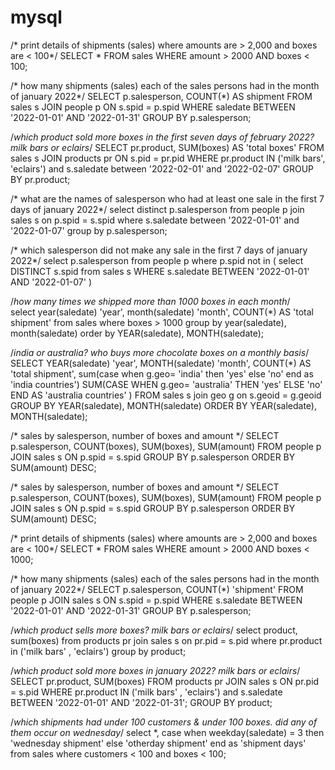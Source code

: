 # mysql
/* print details of shipments (sales) where amounts are > 2,000 and boxes are < 100*/
 SELECT *
FROM sales
WHERE amount > 2000 AND boxes < 100;

/* how many shipments (sales) each of the sales persons had in the month of january 2022*/
SELECT p.salesperson, COUNT(*) AS shipment
FROM sales s
JOIN people p
ON s.spid = p.spid
WHERE saledate BETWEEN '2022-01-01' AND '2022-01-31'
GROUP BY p.salesperson;


/*which product sold more boxes in the first seven days of february 2022? milk bars or eclairs*/
SELECT pr.product, SUM(boxes) AS 'total boxes'
FROM sales s
JOIN products pr
ON s.pid = pr.pid
WHERE pr.product IN ('milk bars', 'eclairs')
and s.saledate between '2022-02-01' and '2022-02-07'
GROUP BY pr.product;

/* what are the names of salesperson who had at least one sale in the first 7 days of january 2022*/
select distinct p.salesperson
from people p
join sales s
on p.spid = s.spid
where s.saledate between '2022-01-01' and '2022-01-07'
group by p.salesperson;


/* which salesperson did not make any sale in the first 7 days of january 2022*/
select p.salesperson
from people p
where p.spid not in
	( select DISTINCT s.spid
	   from sales s
	    WHERE s.saledate BETWEEN '2022-01-01' AND '2022-01-07'
	)
	

/*how many times we shipped more than 1000 boxes in each month*/	
select year(saledate) 'year', month(saledate) 'month', COUNT(*) AS 'total shipment'
from sales
where boxes > 1000
group by year(saledate), month(saledate)
order by YEAR(saledate), MONTH(saledate);


/*india or australia? who buys more chocolate boxes on a monthly basis*/
SELECT YEAR(saledate) 'year', MONTH(saledate) 'month', COUNT(*) AS 'total shipment',
sum(case when g.geo= 'india' then 'yes' 
      else 'no' end as 'india countries')
 SUM(CASE WHEN g.geo= 'australia' THEN 'yes' 
      ELSE 'no' END AS 'australia countries' )
FROM sales s
join geo g
on s.geoid = g.geoid
GROUP BY YEAR(saledate), MONTH(saledate)
ORDER BY YEAR(saledate), MONTH(saledate);

/* sales by salesperson, number of boxes and amount */
SELECT p.salesperson, COUNT(boxes), SUM(boxes), SUM(amount)
FROM people p
JOIN sales s
ON p.spid = s.spid
GROUP BY p.salesperson
ORDER BY SUM(amount) DESC;

/* sales by salesperson, number of boxes and amount */
SELECT p.salesperson, COUNT(boxes), SUM(boxes), SUM(amount)
FROM people p
JOIN sales s
ON p.spid = s.spid
GROUP BY p.salesperson
ORDER BY SUM(amount) DESC;

/* print details of shipments (sales) where amounts are > 2,000 and boxes are < 100*/
SELECT *
FROM sales
WHERE amount > 2000 AND boxes < 1000;

/* how many shipments (sales) each of the sales persons had in the month of january 2022*/
SELECT p.salesperson, COUNT(*) 'shipment'
FROM people p
JOIN sales s
ON s.spid = p.spid
WHERE s.saledate BETWEEN '2022-01-01'  AND '2022-01-31'
GROUP BY p.salesperson;

/*which product sells more boxes?  milk bars or eclairs*/
select product, sum(boxes)
from products pr
join sales s
on pr.pid = s.pid
where pr.product in ('milk bars' , 'eclairs')
group by product;

/*which product sold more boxes in january 2022? milk bars or eclairs*/
SELECT pr.product, SUM(boxes)
FROM products pr
JOIN sales s
ON pr.pid = s.pid
WHERE pr.product IN ('milk bars' , 'eclairs') and s.saledate BETWEEN '2022-01-01'  AND '2022-01-31';
GROUP BY product;

/*which shipments had under 100 customers & under 100 boxes. did any of them occur on wednesday*/
select *,
	case when weekday(saledate) = 3 then 'wednesday shipment'
	else 'otherday shipment' end as 'shipment days'
from sales
where customers < 100 and boxes < 100;
